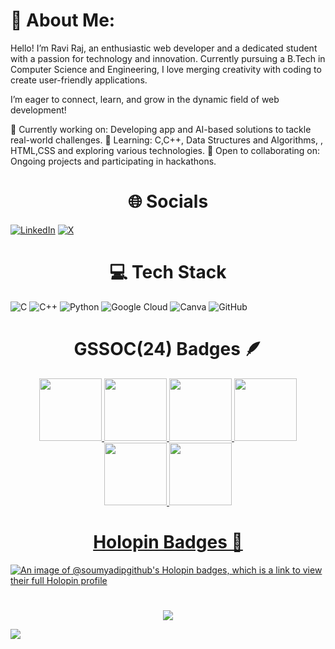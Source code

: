 # 💫 About Me:
Hello! I’m Ravi Raj, an enthusiastic web developer and a dedicated student with a passion for technology and innovation. Currently pursuing a B.Tech in Computer Science and Engineering, I love merging creativity with coding to create user-friendly applications.

I’m eager to connect, learn, and grow in the dynamic field of web development!

🔭 Currently working on: Developing app and AI-based solutions to tackle real-world challenges.
🌱 Learning: C,C++, Data Structures and Algorithms, , HTML,CSS and exploring various technologies.
🤝 Open to collaborating on: Ongoing projects and participating in hackathons.


## <h1 align="center">🌐 Socials </h1>

[![LinkedIn](https://img.shields.io/badge/LinkedIn-%230077B5.svg?logo=linkedin&logoColor=white)](https://www.linkedin.com/in/ravi-raj-130b93215/) [![X](https://img.shields.io/badge/X-black.svg?logo=X&logoColor=white)](https://x.com/RRavi)   


# <h1 align="center">💻 Tech Stack </h1>
![C](https://img.shields.io/badge/c-%2300599C.svg?style=plastic&logo=c&logoColor=white) ![C++](https://img.shields.io/badge/c++-%2300599C.svg?style=plastic&logo=c%2B%2B&logoColor=white)   ![Python](https://img.shields.io/badge/python-3670A0?style=plastic&logo=python&logoColor=ffdd54) ![Google Cloud](https://img.shields.io/badge/GoogleCloud-%234285F4.svg?style=plastic&logo=google-cloud&logoColor=white)  ![Canva](https://img.shields.io/badge/Canva-%2300C4CC.svg?style=plastic&logo=Canva&logoColor=white) ![GitHub](https://img.shields.io/badge/github-%23121011.svg?style=plastic&logo=github&logoColor=white)


## <h1 align="center">GSSOC(24) Badges 🪶</h1>
<div style='display:flex; align-items:center; gap: 10px;' align='center'><a href="https://gssoc.girlscript.tech/leaderboard?year=2024Extd&username=Raviraj73">
<img src="https://raw.githubusercontent.com/GSSoC24/Postman-Challenge/main/docs/assets/Postman%20White.png" width="100px" height="100px" />
  <img src="https://raw.githubusercontent.com/GSSoC24/Postman-Challenge/main/docs/assets/1.png" width="100px" height="100px" />
  <img src="https://raw.githubusercontent.com/GSSoC24/Postman-Challenge/main/docs/assets/2.png" width="100px" height="100px" />
  <img src="https://raw.githubusercontent.com/GSSoC24/Postman-Challenge/main/docs/assets/3.png" width="100px" height="100px" />
  <img src="https://raw.githubusercontent.com/GSSoC24/Postman-Challenge/main/docs/assets/4.png" width="100px" height="100px" />
  <img src="https://raw.githubusercontent.com/GSSoC24/Postman-Challenge/main/docs/assets/5.png" width="100px" height="100px" />
</div>





<h1 align="center">Holopin Badges 🦖</h1>

[![An image of @soumyadipgithub's Holopin badges, which is a link to view their full Holopin profile](https://holopin.me/@Raviraj73)](https://holopin.io/@Raviraj73)




<h1 align="center"> </h1>

<p align="center">
        <a href="https://github.com/Raviraj73">
          <img align="center" src="[![](https://visitcount.itsvg.in/api?id=Raviraj&label=Profile%20Views&color=0&pretty=false)](https://visitcount.itsvg.in)"/>
        </a>
      </p>
      

<a href="https://visitcount.itsvg.in">
  <img src="https://visitcount.itsvg.in/api?id=Raviraj&label=Profile%20Views&color=0&pretty=false" />
</a>
